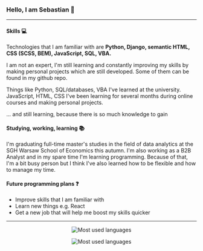 ### Hello, I am Sebastian 👋
<hr></hr>

#### Skills :computer:
<p>Technologies that I am familiar with are <b>Python, Django, semantic HTML, CSS (SCSS, BEM), JavaScript, SQL, VBA.</b></p>
 <p>I am not an expert, I'm still learning and constantly improving my skills by making personal projects which are still developed. Some of them can be found in my github repo.</p>
<p>Things like Python, SQL/databases, VBA I've learned at the university. JavaScript, HTML, CSS I've been learning for several months during online courses and making personal projects.</p>
<p>... and still learning, because there is so much knowledge to gain</p>

#### Studying, working, learning :books:
<p>I'm graduating full-time master's studies in the field of data analytics at the SGH Warsaw School of Economics this autumn. I'm also working as a B2B Analyst and in my spare time I'm learning programming. Because of that, I'm a bit busy person but I think I've also learned how to be flexible and how to manage my time.</p>

#### Future programming plans :question:
<ul>
  <li>Improve skills that I am familiar with</li>
  <li>Learn new things e.g. React</li>
  <li>Get a new job that will help me boost my skills quicker</li>
 </ul>

<hr></hr>

<p align="center"><img src="https://github-readme-stats.vercel.app/api/top-langs/?username=sebastian-ml&theme=prussian" alt="Most used languages"/></p>
<p align="center"><img src="https://github-readme-stats.vercel.app/api?username=sebastian-ml&theme=prussian" alt="Most used languages"/></p>

<!--
**sebastian-ml/sebastian-ml** is a ✨ _special_ ✨ repository because its `README.md` (this file) appears on your GitHub profile.

Here are some ideas to get you started:

- 🔭 I’m currently working on ...
- 🌱 I’m currently learning ...
- 👯 I’m looking to collaborate on ...
- 🤔 I’m looking for help with ...
- 💬 Ask me about ...
- 📫 How to reach me: ...
- 😄 Pronouns: ...
- ⚡ Fun fact: ...
-->
